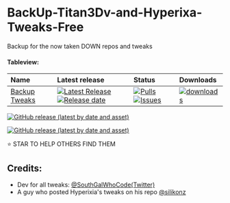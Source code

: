 # BackUp-Titan3Dv-and-Hyperixa-Tweaks-Free
Backup for the now taken DOWN repos and tweaks

#### Tableview:
| Name | Latest release | Status                          | Downloads                       |
|:-----|:---------------|:--------------------------------|:--------------------------------|
[Backup Tweaks](https://github.com/RobyRew/Titan3Dv-and-Hyperixa-Tweaks-Free) | [![Latest Release](https://img.shields.io/github/release/RobyRew/Titan3Dv-and-Hyperixa-Tweaks-Free.svg?style=flat-square&label=)](https://github.com/RobyRew/Titan3Dv-and-Hyperixa-Tweaks-Free/releases/latest)[![Release date](https://img.shields.io/github/release-date/RobyRew/Titan3Dv-and-Hyperixa-Tweaks-Free.svg?style=flat-square&color=informational&label=)](https://github.com/RobyRew/Titan3Dv-and-Hyperixa-Tweaks-Free/releases/latest) | [![Pulls](https://img.shields.io/github/issues-pr-raw/RobyRew/Titan3Dv-and-Hyperixa-Tweaks-Free.svg?style=flat-square&color=informational&label=pulls)](https://github.com/RobyRew/Titan3Dv-and-Hyperixa-Tweaks-Free/pulls) [![Issues](https://img.shields.io/github/issues-raw/RobyRew/Titan3Dv-and-Hyperixa-Tweaks-Free.svg?style=flat-square&color=informational&label=issues)](https://github.com/RobyRew/Titan3Dv-and-Hyperixa-Tweaks-Free/issues) | [<img src="https://img.shields.io/github/downloads/RobyRew/Titan3Dv-and-Hyperixa-Tweaks-Free/total?color=brightgreen" alt="downloads"/>](https://github.com/RobyRew/Titan3Dv-and-Hyperixa-Tweaks-Free/releases)

[<img alt="GitHub release (latest by date and asset)" src="https://img.shields.io/github/downloads/RobyRew/Titan3Dv-and-Hyperixa-Tweaks-Free/1.0/All-Hyperixa-DEBS.zip?color=brightgreen" alt="downloads">](https://github.com/RobyRew/Titan3Dv-and-Hyperixa-Tweaks-Free/releases/download/1.0/All-Hyperixa-DEBS.zip)

[<img alt="GitHub release (latest by date and asset)" src="https://img.shields.io/github/downloads/RobyRew/Titan3Dv-and-Hyperixa-Tweaks-Free/1.0/All-Titan3Dv-DEBS.zip?color=brightgreen" alt="downloads">](https://github.com/RobyRew/Titan3Dv-and-Hyperixa-Tweaks-Free/releases/download/1.0/All-Titan3Dv-DEBS.zip)


⭐️ STAR TO HELP OTHERS FIND THEM

## Credits:

- Dev for all tweaks: [@SouthGalWhoCode(Twitter)](https://twitter.com/SouthGalWhoCode)
- A guy who posted Hyperixia's tweaks on his repo [@silikonz](https://github.com/silikonz/hyperixa.github.io)

<!--
Avatar:

Breezy:

ColorMyDock

Digitnetic

Flowing

iDevices

libTitanD3vUniversal(not the one now corrupted by the new repo)

Luv

Nova

Palette

Paradise

Phoenix

Speedy

Substia

Surge

Unique
-->
